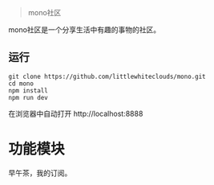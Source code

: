 
> mono社区

mono社区是一个分享生活中有趣的事物的社区。

## 运行
```
git clone https://github.com/littlewhiteclouds/mono.git
cd mono
npm install
npm run dev
```
在浏览器中自动打开 http://localhost:8888

# 功能模块

早午茶，我的订阅。
